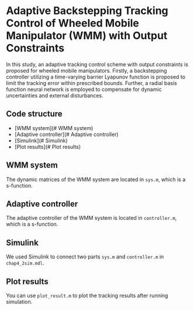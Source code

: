 # Adaptive Backstepping Tracking Control of Wheeled Mobile Manipulator (WMM) with Output Constraints

In this study, an adaptive tracking control scheme with output constraints is proposed for wheeled mobile manipulators. Firstly, a backstepping controller utilizing a time-varying barrier Lyapunov function is proposed to limit the tracking error within prescribed bounds. Further, a radial basis function neural network is employed to compensate for dynamic uncertainties and external disturbances.

## Code structure
- [WMM system](# WMM system)
- [Adaptive controller](# Adaptive controller)
- [Simulink](# Simulink)
- [Plot results](# Plot results)

## WMM system
The dynamic matrices of the WMM system are located in `sys.m`, which is a s-function.

## Adaptive controller
The adaptive controller of the WMM system is located in `controller.m`, which is a s-function.

## Simulink
We used Simulink to connect two parts `sys.m` and `controller.m` in `chap4_2sim.mdl`.

## Plot results
You can use `plot_result.m` to plot the tracking results after running simulation.
